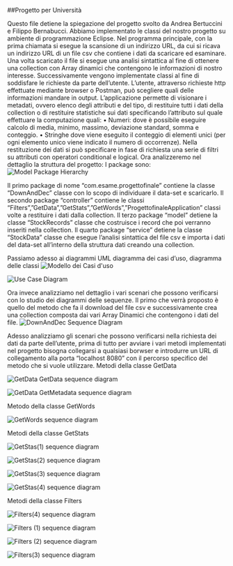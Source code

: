 
##Progetto per Università

Questo file detiene la spiegazione del progetto svolto da Andrea Bertuccini e Filippo Bernabucci. Abbiamo implementato le classi del nostro progetto su ambiente di programmazione Eclipse.
Nel programma principale, con la prima chiamata si esegue la scansione di un indirizzo URL, da cui si ricava un indirizzo URL di un file csv che contiene i dati da scaricare ed esaminare. Una volta scaricato il file si esegue una analisi sintattica al fine di ottenere una collection con Array dinamici che contengono le informazioni di nostro interesse. 
Successivamente vengono implementate classi al fine di soddisfare le richieste da parte dell’utente. L’utente, attraverso richieste http effettuate mediante browser o Postman, può scegliere quali delle informazioni mandare in output. L’applicazione permette di visionare i metadati, ovvero elenco degli attributi e del tipo, di restituire tutti i dati della collection o di restituire statistiche sui dati specificando l’attributo sul quale effettuare la computazione quali:
• Numeri:
dove è possibile eseguire calcolo di media, minimo, massimo, deviazione standard, somma e conteggio.
• Stringhe
dove viene eseguito il conteggio di elementi unici (per ogni elemento unico viene indicato il numero di occorrenze).
Nella restituzione dei dati si può specificare in fase di richiesta una serie di filtri su attributi con operatori conditional e logical.
Ora analizzeremo nel dettaglio la struttura del progetto:
I package sono:
![Model Package Hierarchy](https://user-images.githubusercontent.com/50883908/60420802-dd5ba700-9be8-11e9-93a3-5d93c1229669.jpg)

Il primo package di nome “com.esame.progettofinale” contiene la classe “DownAndDec” classe con lo scopo di individuare il data-set e scaricarlo.
Il secondo package “controller” contiene le classi “Filters”,”GetData”,”GetStats”,”GetWords”,”ProgettofinaleApplication” classi volte a restituire i dati dalla collection.
Il terzo package “model” detiene la classe “StockRecords” classe che costruisce i record che poi verranno inseriti nella collection.
Il quarto package “service” detiene la classe “StockData” classe che esegue l’analisi sintattica del file csv e importa i dati del data-set all’interno della struttura dati creando una collection.

Passiamo adesso ai diagrammi UML diagramma dei casi d’uso, diagramma delle classi
![Modello dei Casi d'uso](https://user-images.githubusercontent.com/50883908/60420859-f82e1b80-9be8-11e9-883c-b37ab6e9790e.jpg)

![Use Case Diagram](https://user-images.githubusercontent.com/50883908/60420902-0845fb00-9be9-11e9-80f9-08c184f6918f.jpg)

Ora invece analizziamo nel dettaglio i vari scenari che possono verificarsi con lo studio dei diagrammi delle sequenze.
Il primo che verrà proposto è quello del metodo che fa il download del file csv e successivamente crea una collection composta dai vari Array Dinamici che contengono i dati del file. 
![DownAndDec Sequence Diagram](https://user-images.githubusercontent.com/50883908/60420354-d4b6a100-9be7-11e9-92df-8f0c2f0ccc50.jpeg)

Adesso analizziamo gli scenari che possono verificarsi nella richiesta dei dati da parte dell’utente, prima di tutto per avviare i vari metodi implementati nel progetto bisogna collegarsi a qualsiasi borwser e introdurre un URL di collegamento alla porta “localhost 8080” con il percorso specifico del metodo che si vuole utilizzare.
Metodi della classe GetData 

![GetData GetData sequence diagram](https://user-images.githubusercontent.com/50883908/60420988-34617c00-9be9-11e9-8d8d-fd8144c9accf.jpg)

![GetData GetMetadata sequence diagram](https://user-images.githubusercontent.com/50883908/60420989-34617c00-9be9-11e9-88c7-c8b675d6b164.jpg)

Metodo della classe GetWords 

![GetWords  sequence diagram](https://user-images.githubusercontent.com/50883908/60421373-fe70c780-9be9-11e9-8827-1c7e2a5f7f1a.jpg)

Metodi della classe GetStats

![GetStas(1) sequence diagram](https://user-images.githubusercontent.com/50883908/60421077-5fe46680-9be9-11e9-833b-0b72797b1f09.jpg)

![GetStas(2) sequence diagram](https://user-images.githubusercontent.com/50883908/60421072-5f4bd000-9be9-11e9-87b0-97ba246ece02.jpg)

![GetStas(3) sequence diagram](https://user-images.githubusercontent.com/50883908/60421073-5f4bd000-9be9-11e9-9a41-1217ca72a179.jpg)

![GetStas(4) sequence diagram](https://user-images.githubusercontent.com/50883908/60421074-5fe46680-9be9-11e9-84a2-895dea46d265.jpg)



Metodi della classe Filters


![Filters(4) sequence diagram](https://user-images.githubusercontent.com/50883908/60421131-7ee2f880-9be9-11e9-8ba6-90bad1991948.jpg)

![Filters (1) sequence diagram](https://user-images.githubusercontent.com/50883908/60421132-7f7b8f00-9be9-11e9-8392-acadf05fa224.jpg)

![Filters (2) sequence diagram](https://user-images.githubusercontent.com/50883908/60421133-7f7b8f00-9be9-11e9-8f13-cd604217b199.jpg)

![Filters(3) sequence diagram](https://user-images.githubusercontent.com/50883908/60421134-7f7b8f00-9be9-11e9-81bd-69cc6221d71e.jpg)
